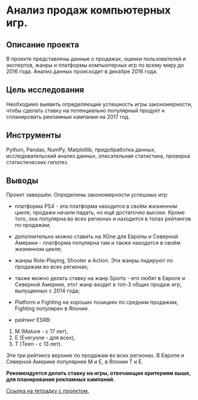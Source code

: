 # Анализ продаж компьютерных игр.
## Описание проекта 
В проекте представлены данные о продажах, оценки пользователей и экспертов, жанры и платформы компьютерных игр по всему миру до 2016 года.
Анализ данных происходит в декабре 2016 года.

## Цель исследования
Необходимо выявить определяющие успешность игры закономерности, чтобы сделать ставку на потенциально популярный продукт и спланировать рекламные кампании на 2017 год.

## Инструменты
Python, Pandas, NumPy, Matplotlib, предобработка данных, исследовательский анализ данных, описательная статистика, проверка статистических гипотез.

## Выводы 
Проект завершён. Определены закономерности успешных игр:

- платформа PS4 - эта платформа находится в своём жизненном цикле, продажи начали падать, но ещё достаточно высоки. Кроме того, она популярна во всех регионах и находится в топах рейтингов по продажам; 
- дополнительно можно ставить на XOne для Европы и Северной Америки - платформа популярна там и также находится в своём жизненном цикле;
- жанры Role-Playing, Shooter и Action. Эти жанры лидируют по продажам во всех регионах;
- также можно делать ставку на жанр Sports - его любят в Европе и Северной Америке, этот жанр входит в топ-3 общих продаж игр, выпущенных с 2014 года; 
- Platform и Fighting на хороших позициях по средним продажам, Fighting популярен в Японии.

- рейтинг ESRB: 
1. M (Mature - с 17 лет), 
2. E (Everyone - для всех), 
3. T (Teen - с 13 лет).

Эти три рейтинга верхние по продажам во всех регионах. В Европе и Северной Америке популярнее M и E, в Японии T и E.

**Рекомендуется делать ставку на игры, отвечающие критериям выше, для планирования рекламных кампаний.**

[Ссылка на тетрадку с проектом.](https://github.com/D-A-Y8/Portfolio/blob/main/Computer%20games%20sales%20analysis/Computer%20games%20sales%20analysis.ipynb)
